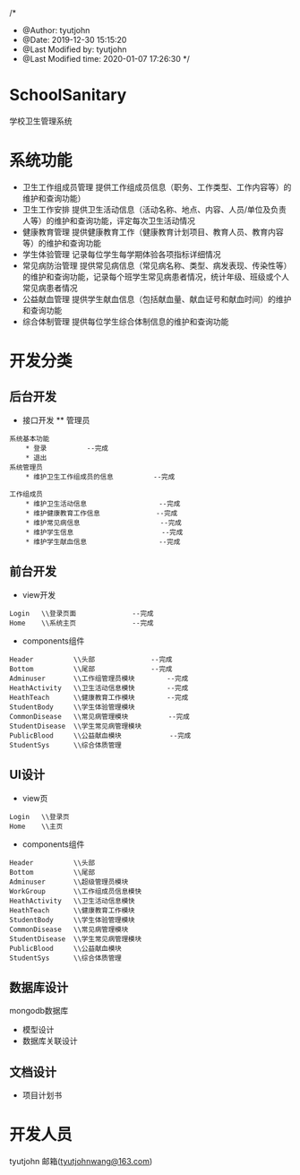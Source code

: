 /*
 * @Author: tyutjohn 
 * @Date: 2019-12-30 15:15:20 
 * @Last Modified by: tyutjohn
 * @Last Modified time: 2020-01-07 17:26:30
 */
# SchoolSanitary
学校卫生管理系统

# 系统功能
* 卫生工作组成员管理
提供工作组成员信息（职务、工作类型、工作内容等）的维护和查询功能）
* 卫生工作安排
提供卫生活动信息（活动名称、地点、内容、人员/单位及负责人等）的维护和查询功能，评定每次卫生活动情况
* 健康教育管理
提供健康教育工作（健康教育计划项目、教育人员、教育内容等）的维护和查询功能
* 学生体验管理
记录每位学生每学期体验各项指标详细情况
* 常见病防治管理
提供常见病信息（常见病名称、类型、病发表现、传染性等）的维护和查询功能，记录每个班学生常见病患者情况，统计年级、班级或个人常见病患者情况
* 公益献血管理
提供学生献血信息（包括献血量、献血证号和献血时间）的维护和查询功能
* 综合体制管理
提供每位学生综合体制信息的维护和查询功能

# 开发分类
## 后台开发
* 接口开发
** 管理员
```
系统基本功能
    * 登录          --完成
    * 退出
系统管理员
    * 维护卫生工作组成员的信息          --完成
    
工作组成员
    * 维护卫生活动信息                  --完成
    * 维护健康教育工作信息              --完成
    * 维护常见病信息                    --完成
    * 维护学生信息                      --完成
    * 维护学生献血信息                  --完成
```
## 前台开发
* view开发
```
Login   \\登录页面              --完成
Home    \\系统主页              --完成

```
* components组件
```
Header          \\头部              --完成
Bottom          \\尾部              --完成
Adminuser       \\工作组管理员模块        --完成
HeathActivity   \\卫生活动信息模快        --完成
HeathTeach      \\健康教育工作模块        --完成
StudentBody     \\学生体验管理模块
CommonDisease   \\常见病管理模块          --完成
StudentDisease  \\学生常见病管理模块
PublicBlood     \\公益献血模块            --完成
StudentSys      \\综合体质管理
```
## UI设计
* view页
```
Login   \\登录页
Home    \\主页

```
* components组件
```
Header          \\头部
Bottom          \\尾部
Adminuser       \\超级管理员模块
WorkGroup       \\工作组成员信息模快
HeathActivity   \\卫生活动信息模快
HeathTeach      \\健康教育工作模块
StudentBody     \\学生体验管理模块
CommonDisease   \\常见病管理模块
StudentDisease  \\学生常见病管理模块
PublicBlood     \\公益献血模块
StudentSys      \\综合体质管理
```
## 数据库设计
mongodb数据库
* 模型设计
* 数据库关联设计
## 文档设计
* 项目计划书

# 开发人员
tyutjohn
邮箱(tyutjohnwang@163.com)
